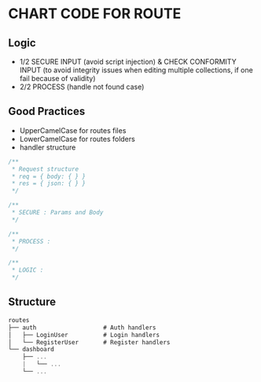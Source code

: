 # CHART CODE FOR ROUTE

## Logic

- 1/2 SECURE INPUT (avoid script injection) & CHECK CONFORMITY INPUT (to avoid integrity issues when editing multiple collections, if one fail because of validity)
- 2/2 PROCESS (handle not found case)

## Good Practices

- UpperCamelCase for routes files
- LowerCamelCase for routes folders
- handler structure

```javascript
/**
 * Request structure
 * req = { body: { } }
 * res = { json: { } }
 */

/**
 * SECURE : Params and Body
 */

/**
 * PROCESS :
 */

/**
 * LOGIC :
 */
```

## Structure

```javascript
routes
├── auth                   # Auth handlers
│   ├── LoginUser          # Login handlers
│   └── RegisterUser       # Register handlers
└── dashboard
    ├── ...
    |   └── ...
    └── ...
```
